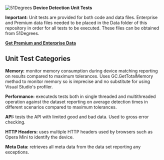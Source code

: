 ![51Degrees](https://51degrees.com/DesktopModules/FiftyOne/Distributor/Logo.ashx?utm_source=github&utm_medium=repository&utm_content=unit-tests&utm_campaign=net-open-source "THE Fastest and Most Accurate Device Detection") **Device Detection Unit Tests**

**Important:** Unit tests are provided for both code and data files. Enterprise and Premium data files needed to be placed in the Data folder of this repository in order for all tests to be executed. These files can be obtained from 51Degrees.

**[Get Premium and Enterprise Data](https://51degrees.com/compare-data-options?utm_source=github&utm_medium=repository&utm_content=unit-tests&utm_campaign=net-open-source "Different device databases which can be used with 51Degrees device detection")**

## Unit Test Categories

**Memory:** monitor memory consumption during device matching reporting on results compared to maximum tolerances. Uses GC.GetTotalMemory method to monitor memory so is imprecise and no substitute for using Visual Studio's profiler.

**Performance:** executeds tests both in single threaded and multithreaded operation against the dataset reporting on average detection times in different scenarios compared to maximum tolerances.

**API:** tests the API with limited good and bad data. Used to gross error checking.

**HTTP Headers:** uses multiple HTTP headers used by browsers such as Opera Mini to identify the device.

**Meta Data:** retrieves all meta data from the data set reporting any exceptions.